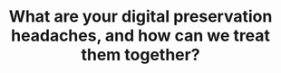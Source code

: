 ---
abstract: null
creators:
- Wijsman, Lotte
date: null
document_url: https://services.phaidra.univie.ac.at/api/object/o:1424723/download
grand_parent: iPRES
institutions:
- National Archives of the Netherlands
keywords: []
landing_page_url: https://phaidra.univie.ac.at/o:1424723
language: eng
layout: publication
license: All rights reserved
notes_url: null
parent: iPRES 2021
publication_type: lightning talk
size: 47045
slides_url: null
source_name: iPRES
stream_url: null
title: What are your digital preservation headaches, and how can we treat them together?
year: 2021
---